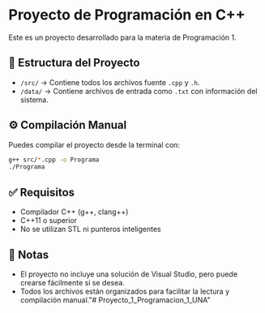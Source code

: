 # Proyecto de Programación en C++

Este es un proyecto desarrollado para la materia de Programación 1.

## 📁 Estructura del Proyecto

- `/src/` → Contiene todos los archivos fuente `.cpp` y `.h`.
- `/data/` → Contiene archivos de entrada como `.txt` con información del sistema.

## ⚙️ Compilación Manual

Puedes compilar el proyecto desde la terminal con:

```bash
g++ src/*.cpp -o Programa
./Programa
```

## ✅ Requisitos

- Compilador C++ (g++, clang++)
- C++11 o superior
- No se utilizan STL ni punteros inteligentes

## 📌 Notas

- El proyecto no incluye una solución de Visual Studio, pero puede crearse fácilmente si se desea.
- Todos los archivos están organizados para facilitar la lectura y compilación manual."# Proyecto_1_Programacion_1_UNA" 
